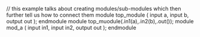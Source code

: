 // this example talks about creating modules/sub-modules which then further tell us how to connect them
module top_module ( input a, input b, output out );
endmodule
module top_muodule(.in1(a),.in2(b),.out());
module mod_a ( input in1, input in2, output out );
endmodule
